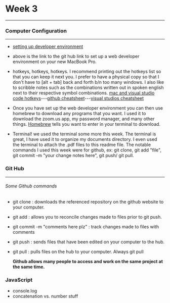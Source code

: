# Week 3
---
### Computer Configuration
---
- [setting up developer environment](https://github.com/ci-wdi-900/setting-up-a-dev-environment)
- above is the link to the git hub link to set up a web developer environment on your new MacBook Pro.
- hotkeys, hotkeys, hotkeys. I recommend printing out the hotkeys list so that you can keep it next you. I prefer to have a physical copy so that I don't have to [alt + tab] back and forth b/n too many windows. I also like to scribble notes such as the combinations written out in spoken english next to their respective symbol combinations. [mac and visual studio code hotkeys](https://github.com/ci-wdi-900/vs-code-mac-workflow)---[github cheatsheet](https://github.com/dustnhgstrm/week3recap/blob/main/git-cheat-sheet-education.pdf)---[visual studios cheatsheet](https://github.com/dustnhgstrm/week3recap/blob/main/keyboard-shortcuts-macos.pdf)

- Once you have set up the web developer environment you can then use homebrew to download any programs that you want. I used it to download the zoom.us app, my password manager, and many other things. [Homebrew](https://brew.sh/) tells you want to enter in your terminal to download.
- Terminal! we used the terminal some more this week. The terminal is great, I have used it to organize my documents directory. I even used the terminal to attach the .pdf files to this readme file. The notable commands I used this week were for github, ex: git clone, git add "file", git commit -m "your change notes here", git push/ git pull.

### Git Hub
---
###### Some Github commands
- git clone : downloads the referenced repository on the github website to your computer.
- git add : allows you to reconcile changes made to files prior to git push.
- git commit -m "comments here plz" : track changes made to files with comments
- git push : sends files that have been edited on your computer to the hub.
- git pull : pulls files on the hub to your computer. Always git pull

  **Github allows many people to access and work on the same project at the same time.**

### JavaScript
- console.log
- concatenation vs. number stuff